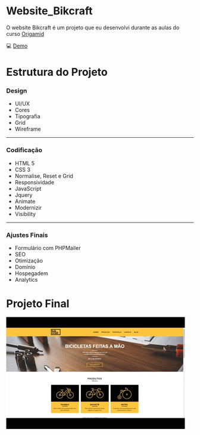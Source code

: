 # Website_Bikcraft
O website Bikcraft é um projeto que eu desenvolvi durante as aulas do curso <a href="https://www.origamid.com">Origamid</a> 



:computer: <a href="http://bikcraft.com/"> Demo </a>
 
# Estrutura do Projeto

<h3>Design</h3>
<ul> 
  <li>UI/UX</li>
  <li>Cores</li>
  <li>Tipografia</li>
  <li>Grid</li> 
  <li>Wireframe</li>   
</ul>
  
<hr>

<h3>Codificação</h3>
<ul>
  <li>HTML 5</li>
  <li>CSS 3</li>
  <li>Normalise, Reset e Grid</li>
  <li>Responsividade</li>
  <li>JavaScript</li>
  <li>Jquery</li>
  <li>Animate</li>
  <li>Modernizir</li>
  <li>Visibility</li>
</ul>
 
 <hr>

 <h3>Ajustes Finais</h3>
 <ul>  
  <li>Formulário com PHPMailer</li>
  <li>SEO</li>
  <li>Otimização</li>
  <li>Domínio</li>
  <li>Hospegadem</li>
  <li>Analytics</li>   
</ul>


# Projeto Final

<img src='./img/bikcraft.gif'>
